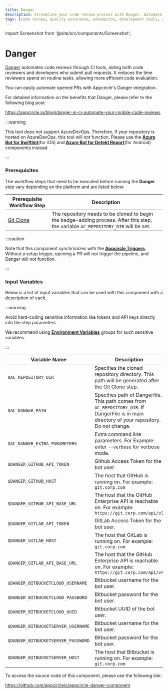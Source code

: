 ```yaml
---
title: Danger
description: Streamline your code review process with Danger. Automate checks and enforce code standards pre-merge to maintain high-quality software.
tags: [code review, quality assurance, automaiton, development tools, appcircle, mobile ci/cd]
---
```



import Screenshot from '@site/src/components/Screenshot';

# Danger

[Danger](https://danger.systems/ruby/) automates code reviews through CI tools, aiding both code reviewers and developers who submit pull requests. It reduces the time reviewers spend on routine tasks, allowing more efficient code evaluation.

You can easily automate opened PRs with Appcircle's Danger integration.

For detailed information on the benefits that Danger, please refer to the following blog post:

https://appcircle.io/blog/danger-in-ci-automate-your-mobile-code-reviews

:::warning

This tool does not support AzureDevOps. Therefore, if your repository is hosted on AzureDevOps, this tool will not function. Please use the [**Azure Bot for Swiftlint**](/workflows/ios-specific-workflow-steps/azure-bot-for-swiftlint)(for iOS) and [**Azure Bot for Detekt Report**](/workflows/android-specific-workflow-steps/azure-bot-for-detekt-report)(for Android)  components instead.

:::

### Prerequisites

The workflow steps that need to be executed before running the **Danger** step vary depending on the platform and are listed below:

| Prerequisite Workflow Step                      | Description                                     |
|-------------------------------------------------|-------------------------------------------------|
| [Git Clone](/workflows/common-workflow-steps/git-clone) | The repository needs to be cloned to begin the badge-adding process. After this step, the variable `AC_REPOSITORY_DIR` will be set. |

:::caution

Note that this component synchronizes with the [**Appcircle Triggers**](/build/build-process-management/build-manually-or-with-triggers/#managing-triggers-for-builds). Without a setup trigger, opening a PR will not trigger the pipeline, and Danger will not function.

:::

<Screenshot url='https://cdn.appcircle.io/docs/assets/BE3062-dangerOrder.png' />

### Input Variables

Below is a list of input variables that can be used with this component with a description of each.

<Screenshot url='https://cdn.appcircle.io/docs/assets/BE3062-dangerInput.png' />

:::warning

Avoid hard-coding sensitive information like tokens and API keys directly into the step parameters.

We recommend using [**Environment Variables**](/environment-variables/managing-variables) groups for such sensitive variables.

:::

| Variable Name                             | Description                                                                                                                                    | Status   |
|-------------------------------------------|------------------------------------------------------------------------------------------------------------------------------------------------|----------|
| `$AC_REPOSITORY_DIR`                      | Specifies the cloned repository directory. This path will be generated after the [Git Clone](/workflows/common-workflow-steps/git-clone) step. | Required |
| `$AC_DANGER_PATH`                         | Specifies path of Dangerfile. This path comes from `AC_REPOSITORY_DIR`. If DangerFile is in main directory of your repository. Do not change.  | Required |
| `$AC_DANGER_EXTRA_PARAMETERS`             | Extra command line parameters. For Example: enter `--verbose` for verbose mode.                                                                | Optional |
| `$DANGER_GITHUB_API_TOKEN`                | Github Access Token for the bot user.                                                                                                          | Optional |
| `$DANGER_GITHUB_HOST`                     | The host that GitHub is running on. For example: `git.corp.com`                                                                                | Optional |
| `$DANGER_GITHUB_API_BASE_URL`             | The host that the GitHub Enterprise API is reachable on. For example: `https://git.corp.com/api/v3`                                            | Optional |
| `$DANGER_GITLAB_API_TOKEN`                | GitLab Access Token for the bot user.                                                                                                          | Optional |
| `$DANGER_GITLAB_HOST`                     | The host that GitLab is running on. For example: `git.corp.com`                                                                                | Optional |
| `$DANGER_GITLAB_API_BASE_URL`             | The host that the GitHub Enterprise API is reachable on. For example: `https://git.corp.com/api/v4`                                            | Optional |
| `$DANGER_BITBUCKETCLOUD_USERNAME`         | Bitbucket username for the bot user.                                                                                                           | Optional |
| `$DANGER_BITBUCKETCLOUD_PASSWORD`         | Bitbucket password for the bot user.                                                                                                           | Optional |
| `$DANGER_BITBUCKETCLOUD_UUID`             | Bitbucket UUID of the bot user.                                                                                                                | Optional |
| `$DANGER_BITBUCKETSERVER_USERNAME`        | Bitbucket username for the bot user.                                                                                                           | Optional |
| `$DANGER_BITBUCKETSERVER_PASSWORD`        | Bitbucket password for the bot user.                                                                                                           | Optional |
| `$DANGER_BITBUCKETSERVER_HOST`            | The host that Bitbucket is running on. For example: `git.corp.com`                                                                             | Optional |


To access the source code of this component, please use the following link:

https://github.com/appcircleio/appcircle-danger-component
